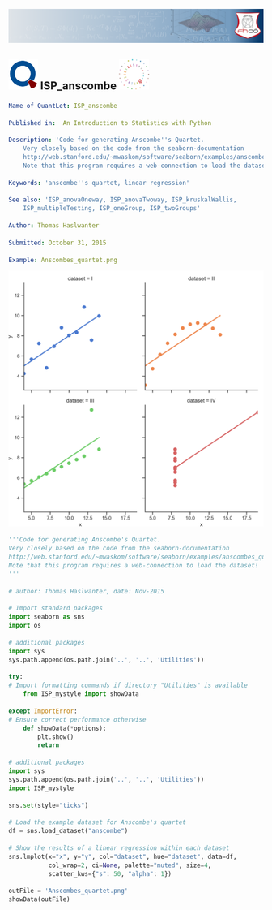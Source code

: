 [<img src="../../../../resources/quantletLogo_FH.png" alt="Intro to Statistics with Python">](https://github.com/thomas-haslwanter/statsintro-python-2e)

## [<img src="../../../../resources/qloqo.png" alt="Visit QuantNet">](http://quantlet.de/) **ISP_anscombe** [<img src="../../../../resources/QN2.png" width="60" alt="Visit QuantNet 2.0">](http://quantlet.de/)

```yaml
Name of QuantLet: ISP_anscombe

Published in:  An Introduction to Statistics with Python

Description: 'Code for generating Anscombe''s Quartet.
    Very closely based on the code from the seaborn-documentation
    http://web.stanford.edu/~mwaskom/software/seaborn/examples/anscombes_quartet.html
    Note that this program requires a web-connection to load the dataset!'

Keywords: 'anscombe''s quartet, linear regression'

See also: 'ISP_anovaOneway, ISP_anovaTwoway, ISP_kruskalWallis,
    ISP_multipleTesting, ISP_oneGroup, ISP_twoGroups' 

Author: Thomas Haslwanter 

Submitted: October 31, 2015 

Example: Anscombes_quartet.png  
```

![Anscombe](Anscombes_quartet.png)

```py
'''Code for generating Anscombe's Quartet.
Very closely based on the code from the seaborn-documentation
http://web.stanford.edu/~mwaskom/software/seaborn/examples/anscombes_quartet.html
Note that this program requires a web-connection to load the dataset!
'''

# author: Thomas Haslwanter, date: Nov-2015

# Import standard packages
import seaborn as sns
import os

# additional packages
import sys
sys.path.append(os.path.join('..', '..', 'Utilities'))

try:
# Import formatting commands if directory "Utilities" is available
    from ISP_mystyle import showData 
    
except ImportError:
# Ensure correct performance otherwise
    def showData(*options):
        plt.show()
        return

# additional packages
import sys
sys.path.append(os.path.join('..', '..', 'Utilities'))
import ISP_mystyle

sns.set(style="ticks")

# Load the example dataset for Anscombe's quartet
df = sns.load_dataset("anscombe")

# Show the results of a linear regression within each dataset
sns.lmplot(x="x", y="y", col="dataset", hue="dataset", data=df,
           col_wrap=2, ci=None, palette="muted", size=4,
           scatter_kws={"s": 50, "alpha": 1})           

outFile = 'Anscombes_quartet.png'
showData(outFile)
```
